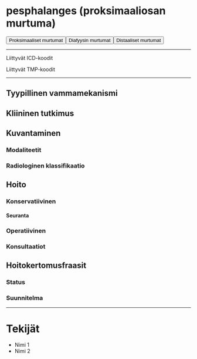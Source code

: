 # pesphalanges (proksimaaliosan murtuma)

<button id="pesphalanges_proksimaalinen">Proksimaaliset murtumat</button><button id="pesphalanges_diafyysi">Diafyysin murtumat</button><button id="pesphalanges_distaalinen">Distaaliset murtumat</button>

---

Liittyvät ICD-koodit
>
	
Liittyvät TMP-koodit
>

---

## Tyypillinen vammamekanismi

## Kliininen tutkimus

## Kuvantaminen
### Modaliteetit
### Radiologinen klassifikaatio

## Hoito
### Konservatiivinen
#### Seuranta
### Operatiivinen
### Konsultaatiot

## Hoitokertomusfraasit
### Status
### Suunnitelma

---
# Tekijät
- Nimi 1
- Nimi 2